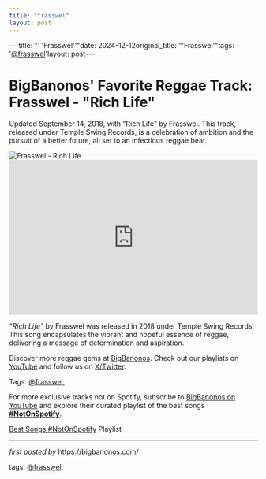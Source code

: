 ```yaml
---
title: "frasswel"
layout: post
---
```

---title: "' 'Frasswel''"date: 2024-12-12original_title: "'Frasswel'"tags:  - '[@frasswel](/tags/frasswel/)'layout: post---<!-- Post Title --><h1 >BigBanonos' Favorite Reggae Track: Frasswel - "Rich Life"</h1> <!-- Introductory Text --><p >Updated September 14, 2018, with "Rich Life" by Frasswel. This track, released under Temple Swing Records, is a celebration of ambition and the pursuit of a better future, all set to an infectious reggae beat.</p> <!-- Featured Image --><div > <img src="https://encrypted-tbn0.gstatic.com/images?q=tbn:ANd9GcTb3Omj2BydhAGzHnJbDPfkjHQst856G9-Uyw&s" alt="Frasswel - Rich Life" /></div> <!-- YouTube Video Embed --><div > <iframe width="100%" height="315" src="https://www.youtube.com/embed/tz9VceRbPcw" title="Frasswel - Rich Life (Official Audio)" frameborder="0" allow="accelerometer; autoplay; encrypted-media; gyroscope; picture-in-picture; web-share" referrerpolicy="strict-origin-when-cross-origin" allowfullscreen></iframe></div> <!-- Song Information --><div > <p><em>"Rich Life"</em> by Frasswel was released in 2018 under Temple Swing Records. This song encapsulates the vibrant and hopeful essence of reggae, delivering a message of determination and aspiration.</p></div> <!-- Footer Links --><div > <p>Discover more reggae gems at <a href="https://bigbanonos.com/" target="_blank">BigBanonos</a>. Check out our playlists on <a href="https://www.youtube.com/[@BigBanonos](/tags/BigBanonos/)" target="_blank">YouTube</a> and follow us on <a href="https://x.com/bigbanonos" target="_blank">X/Twitter</a>.</p></div> <!-- Tags --><p >Tags: [@frasswel](/tags/frasswel/),</p><!--Subscribe and Playlist Links--><div>    <p>For more exclusive tracks not on Spotify, subscribe to <a href="https://www.youtube.com/[@BigBanonos](/tags/BigBanonos/)" target="_blank">BigBanonos on YouTube</a> and explore their curated playlist of the best songs <strong>[#NotOnSpotify](/tags/NotOnSpotify/)</strong>.</p>    <p><a href="https://www.youtube.com/playlist?list=PLtuNtuTatqI0kFahUCbtbfenC_ET5O_tr" target="_blank">Best Songs [#NotOnSpotify](/tags/NotOnSpotify/) Playlist<br /></a></p></div><hr /><p><em>first posted by</em> <a href="https://bigbanonos.com/" rel="noopener" target="_new">https://bigbanonos.com/</a></p><p>tags: [@frasswel](/tags/frasswel/),</p>
